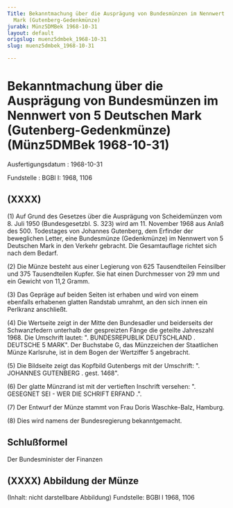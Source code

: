 ```yaml
---
Title: Bekanntmachung über die Ausprägung von Bundesmünzen im Nennwert von 5 Deutschen
  Mark (Gutenberg-Gedenkmünze)
jurabk: Münz5DMBek 1968-10-31
layout: default
origslug: muenz5dmbek_1968-10-31
slug: muenz5dmbek_1968-10-31

---
```


# Bekanntmachung über die Ausprägung von Bundesmünzen im Nennwert von 5 Deutschen Mark (Gutenberg-Gedenkmünze) (Münz5DMBek 1968-10-31)

Ausfertigungsdatum
:   1968-10-31

Fundstelle
:   BGBl I: 1968, 1106



## (XXXX)

(1) Auf Grund des Gesetzes über die Ausprägung von Scheidemünzen vom
8\. Juli 1950 (Bundesgesetzbl. S. 323) wird am 11. November 1968 aus
Anlaß des 500. Todestages von Johannes Gutenberg, dem Erfinder der
beweglichen Letter, eine Bundesmünze (Gedenkmünze) im Nennwert von 5
Deutschen Mark in den Verkehr gebracht. Die Gesamtauflage richtet sich
nach dem Bedarf.

(2) Die Münze besteht aus einer Legierung von 625 Tausendteilen
Feinsilber und 375 Tausendteilen Kupfer. Sie hat einen Durchmesser von
29 mm und ein Gewicht von 11,2 Gramm.

(3) Das Gepräge auf beiden Seiten ist erhaben und wird von einem
ebenfalls erhabenen glatten Randstab umrahmt, an den sich innen ein
Perlkranz anschließt.

(4) Die Wertseite zeigt in der Mitte den Bundesadler und beiderseits
der Schwanzfedern unterhalb der gespreizten Fänge die geteilte
Jahreszahl 1968. Die Umschrift lautet: ". BUNDESREPUBLIK DEUTSCHLAND .
DEUTSCHE 5 MARK". Der Buchstabe G, das Münzzeichen der Staatlichen
Münze Karlsruhe, ist in dem Bogen der Wertziffer 5 angebracht.

(5) Die Bildseite zeigt das Kopfbild Gutenbergs mit der Umschrift: ".
JOHANNES GUTENBERG .
gest. 1468".

(6) Der glatte Münzrand ist mit der vertieften Inschrift versehen: ".
GESEGNET SEI - WER DIE SCHRIFT ERFAND .".

(7) Der Entwurf der Münze stammt von Frau Doris Waschke-Balz, Hamburg.

(8) Dies wird namens der Bundesregierung bekanntgemacht.


## Schlußformel

Der Bundesminister der Finanzen


## (XXXX) Abbildung der Münze

(Inhalt: nicht darstellbare Abbildung)
Fundstelle: BGBl I 1968, 1106

